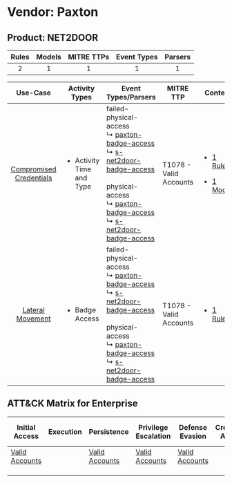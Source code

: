 Vendor: Paxton
==============
Product: NET2DOOR
-----------------
| Rules | Models | MITRE TTPs | Event Types | Parsers |
|:-----:|:------:|:----------:|:-----------:|:-------:|
|   2   |   1    |     1      |      1      |    1    |

|                                  Use-Case                                  | Activity Types                            | Event Types/Parsers                                                                                                                                                                                                                                                                                                                                                         | MITRE TTP                  | Content                                                                                                            |
|:--------------------------------------------------------------------------:| ----------------------------------------- | --------------------------------------------------------------------------------------------------------------------------------------------------------------------------------------------------------------------------------------------------------------------------------------------------------------------------------------------------------------------------- | -------------------------- | ------------------------------------------------------------------------------------------------------------------ |
| [Compromised Credentials](../../../UseCases/uc_compromised_credentials.md) | <ul><li>Activity Time  and Type</li></ul> |  failed-physical-access<br> ↳ [paxton-badge-access](Parsers/parserContent_paxton-badge-access.md)<br> ↳ [s-net2door-badge-access](Parsers/parserContent_s-net2door-badge-access.md)<br><br> physical-access<br> ↳ [paxton-badge-access](Parsers/parserContent_paxton-badge-access.md)<br> ↳ [s-net2door-badge-access](Parsers/parserContent_s-net2door-badge-access.md)<br> | T1078 - Valid Accounts<br> | [<ul><li>1 Rules</li></ul><ul><li>1 Models</li></ul>](Rules_Models/r_m_paxton_net2door_Compromised_Credentials.md) |
|        [Lateral Movement](../../../UseCases/uc_lateral_movement.md)        | <ul><li>Badge Access</li></ul>            |  failed-physical-access<br> ↳ [paxton-badge-access](Parsers/parserContent_paxton-badge-access.md)<br> ↳ [s-net2door-badge-access](Parsers/parserContent_s-net2door-badge-access.md)<br><br> physical-access<br> ↳ [paxton-badge-access](Parsers/parserContent_paxton-badge-access.md)<br> ↳ [s-net2door-badge-access](Parsers/parserContent_s-net2door-badge-access.md)<br> | T1078 - Valid Accounts<br> | [<ul><li>1 Rules</li></ul>](Rules_Models/r_m_paxton_net2door_Lateral_Movement.md)                                  |

ATT&CK Matrix for Enterprise
----------------------------
| Initial Access                                                      | Execution | Persistence                                                         | Privilege Escalation                                                | Defense Evasion                                                     | Credential Access | Discovery | Lateral Movement | Collection | Command and Control | Exfiltration | Impact |
| ------------------------------------------------------------------- | --------- | ------------------------------------------------------------------- | ------------------------------------------------------------------- | ------------------------------------------------------------------- | ----------------- | --------- | ---------------- | ---------- | ------------------- | ------------ | ------ |
| [Valid Accounts](https://attack.mitre.org/techniques/T1078)<br><br> |           | [Valid Accounts](https://attack.mitre.org/techniques/T1078)<br><br> | [Valid Accounts](https://attack.mitre.org/techniques/T1078)<br><br> | [Valid Accounts](https://attack.mitre.org/techniques/T1078)<br><br> |                   |           |                  |            |                     |              |        |